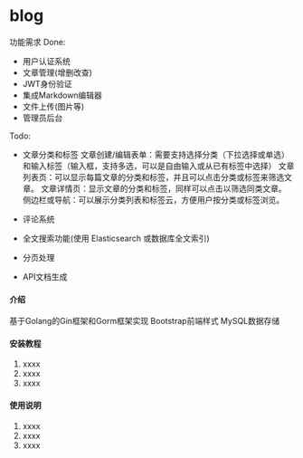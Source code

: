 # blog
功能需求
Done:
- 用户认证系统
- 文章管理(增删改查)
- JWT身份验证
- 集成Markdown编辑器
- 文件上传(图片等)
- 管理员后台

Todo:
- 文章分类和标签
    文章创建/编辑表单：需要支持选择分类（下拉选择或单选）和输入标签（输入框，支持多选，可以是自由输入或从已有标签中选择）
    文章列表页：可以显示每篇文章的分类和标签，并且可以点击分类或标签来筛选文章。
    文章详情页：显示文章的分类和标签，同样可以点击以筛选同类文章。
    侧边栏或导航：可以展示分类列表和标签云，方便用户按分类或标签浏览。

- 评论系统
- 全文搜索功能(使用 Elasticsearch 或数据库全文索引)
- 分页处理
- API文档生成


#### 介绍
基于Golang的Gin框架和Gorm框架实现
Bootstrap前端样式
MySQL数据存储


#### 安装教程

1.  xxxx
2.  xxxx
3.  xxxx

#### 使用说明

1.  xxxx
2.  xxxx
3.  xxxx
